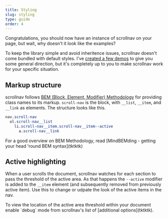```yaml
---
title: Styling
slug: styling
type: guide
order: 4
---
```


Congratulations, you should now have an instance of scrollnav on your page, but
wait, why doesn't it look like the examples?

To keep the library simple and avoid inheritence issues, scrollnav doesn't come
bundled with default styles. I've [created a few demos](tktktk) to give you
some general direction, but it's completely up to you to make scrollnav work
for your specific situation.

## Markup structure

scrollnav follows [BEM (Block, Element, Modifier) Methodology](tktktk) for
providing class names to its markup. `scroll-nav` is the block, with `__list`,
`__item`, and `__link` as elements. The structure looks like this.

```css
nav.scroll-nav
  ol.scroll-nav__list
    li.scroll-nav__item.scroll-nav__item--active
      a.scroll-nav__link
```

<p class="article-note">For a good overview on BEM Methodology, read
[MindBEMding - getting your head 'round BEM syntax](tktktk)</p>


## Active highlighting

When a user scrolls the document, scrollnav watches for each section to pass
the threshold of the active area. As that happens the `--active` modifier is
added to the `__item` element (and subsequently removed from previously active
item). Use this to change or udpate the look of the active items in the
nav.

<p class="article-note">To view the location of the active area threshold
within your document enable `debug` mode from scrollnav's list of
[additional options](tktktk).</p>
